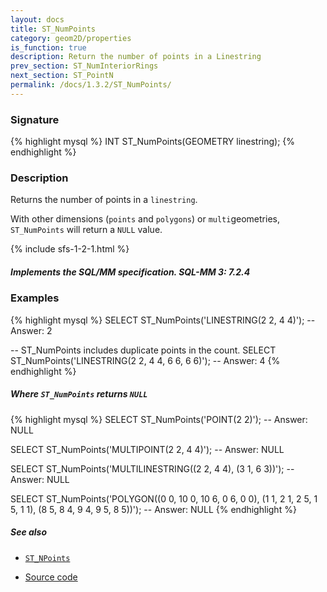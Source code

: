 ```yaml
---
layout: docs
title: ST_NumPoints
category: geom2D/properties
is_function: true
description: Return the number of points in a Linestring
prev_section: ST_NumInteriorRings
next_section: ST_PointN
permalink: /docs/1.3.2/ST_NumPoints/
---
```


### Signature

{% highlight mysql %}
INT ST_NumPoints(GEOMETRY linestring);
{% endhighlight %}

### Description

Returns the number of points in a `linestring`. 

With other dimensions (`points` and `polygons`) or `multi`geometries, `ST_NumPoints` will return a `NULL` value.

{% include sfs-1-2-1.html %}

<div class="note info">
	<h5>Implements the SQL/MM specification. SQL-MM 3: 7.2.4</h5>
</div>

### Examples

{% highlight mysql %}
SELECT ST_NumPoints('LINESTRING(2 2, 4 4)');
-- Answer: 2

-- ST_NumPoints includes duplicate points in the count.
SELECT ST_NumPoints('LINESTRING(2 2, 4 4, 6 6, 6 6)');
-- Answer: 4
{% endhighlight %}

##### Where `ST_NumPoints` returns `NULL`
{% highlight mysql %}
SELECT ST_NumPoints('POINT(2 2)');
-- Answer: NULL

SELECT ST_NumPoints('MULTIPOINT(2 2, 4 4)');
-- Answer: NULL

SELECT ST_NumPoints('MULTILINESTRING((2 2, 4 4), (3 1, 6 3))');
-- Answer: NULL

SELECT ST_NumPoints('POLYGON((0 0, 10 0, 10 6, 0 6, 0 0),
                             (1 1, 2 1, 2 5, 1 5, 1 1),
                             (8 5, 8 4, 9 4, 9 5, 8 5))');
-- Answer: NULL
{% endhighlight %}

##### See also

* [`ST_NPoints`](../ST_NPoints)

* <a href="https://github.com/orbisgis/h2gis/blob/master/h2gis-functions/src/main/java/org/h2gis/functions/spatial/properties/ST_NumPoints.java" target="_blank">Source code</a>
